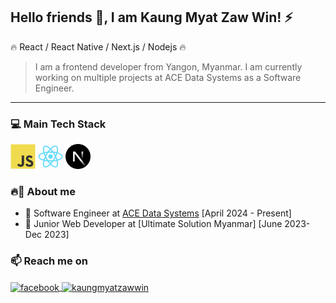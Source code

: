 ## Hello friends 🤟, I am Kaung Myat Zaw Win! ⚡
🔥 React / React Native / Next.js / Nodejs  🔥

> I am a frontend developer from Yangon, Myanmar. I am currently working on multiple projects at ACE Data Systems as a Software Engineer.

---


### 💻 Main Tech Stack

<img src="https://github.com/devicons/devicon/blob/master/icons/javascript/javascript-original.svg" alt="Javascript logo" width="40" height="40" /> 
<img src="https://github.com/devicons/devicon/blob/master/icons/react/react-original.svg" alt="React logo" width="40" height="40" />
<img src="https://github.com/devicons/devicon/blob/master/icons/nextjs/nextjs-original.svg" alt="next.js logo" width="40" height="40" />

### 🔥🤖 About me

- 💼 Software Engineer at [ACE Data Systems](https://acedatasystems.com/) [April 2024 - Present]
- 💼 Junior Web Developer  at [Ultimate Solution Myanmar] [June 2023- Dec 2023]

### 📫 Reach me on
<a href="https://www.facebook.com/profile.php?id=100084444384694" target="blank">
<img align="center" src="https://cdn-icons-png.flaticon.com/128/2504/2504903.png" alt="facebook" height="40" width="40" />
</a>
<a href="#" target="blank">
<img align="center" src="https://cdn-icons-png.flaticon.com/128/2504/2504923.png" alt="kaungmyatzawwin" height="40" width="40" />
</a>
